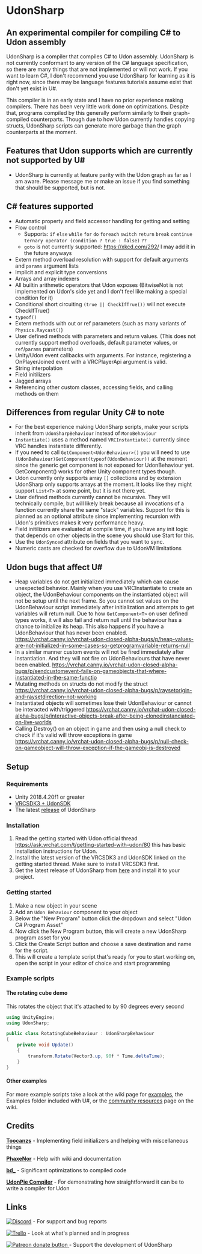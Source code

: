 # UdonSharp
## An experimental compiler for compiling C# to Udon assembly

UdonSharp is a compiler that compiles C# to Udon assembly. UdonSharp is not currently conformant to any version of the C# language specification, so there are many things that are not implemented or will not work. If you want to learn C#, I don't recommend you use UdonSharp for learning as it is right now, since there may be language features tutorials assume exist that don't yet exist in U#. 

This compiler is in an early state and I have no prior experience making compilers. There has been very little work done on optimizations. Despite that, programs compiled by this generally perform similarly to their graph-compiled counterparts. Though due to how Udon currently handles copying structs, UdonSharp scripts can generate more garbage than the graph counterparts at the moment. 

## Features that Udon supports which are currently not supported by U#
- UdonSharp is currently at feature parity with the Udon graph as far as I am aware. Please message me or make an issue if you find something that should be supported, but is not.

## C# features supported
- Automatic property and field accessor handling for getting and setting
- Flow control
  - Supports: `if` `else` `while` `for` `do` `foreach` `switch` `return` `break` `continue` `ternary operator (condition ? true : false)` `??`
  - `goto` is not currently supported: https://xkcd.com/292/ I may add it in the future anyways
- Extern method overload resolution with support for default arguments and `params` argument lists
- Implicit and explicit type conversions
- Arrays and array indexers
- All builtin arithmetic operators that Udon exposes (BitwiseNot is not implemented on Udon's side yet and I don't feel like making a special condition for it)
- Conditional short circuiting `(true || CheckIfTrue())` will not execute CheckIfTrue()
- `typeof()`
- Extern methods with out or ref parameters (such as many variants of `Physics.Raycast()`)
- User defined methods with parameters and return values. (This does not currently support method overloads, default parameter values, or `ref`/`params` parameters)
- Unity/Udon event callbacks with arguments. For instance, registering a OnPlayerJoined event with a VRCPlayerApi argument is valid.
- String interpolation
- Field initilizers
- Jagged arrays
- Referencing other custom classes, accessing fields, and calling methods on them

## Differences from regular Unity C# to note
- For the best experience making UdonSharp scripts, make your scripts inherit from `UdonSharpBehaviour` instead of `MonoBehaviour`
- `Instantiate()` uses a method named `VRCInstantiate()` currently since VRC handles instantiate differently.
- If you need to call `GetComponent<UdonBehaviour>()` you will need to use `(UdonBehaviour)GetComponent(typeof(UdonBehaviour))` at the moment since the generic get component is not exposed for UdonBehaviour yet. GetComponent<T>() works for other Unity component types though.
- Udon currently only supports array `[]` collections and by extension UdonSharp only supports arrays at the moment. It looks like they might support `List<T>` at some point, but it is not there yet. 
- User defined methods currently cannot be recursive. They will technically compile, but will likely break because all invocations of a function currently share the same "stack" variables. Support for this is planned as an optional attribute since implementing recursion with Udon's primitives makes it very performance heavy.
- Field initilizers are evaluated at compile time, if you have any init logic that depends on other objects in the scene you should use Start for this.
- Use the `UdonSynced` attribute on fields that you want to sync.  
- Numeric casts are checked for overflow due to UdonVM limitations

## Udon bugs that affect U#
- Heap variables do not get initialized immediately which can cause unexpected behavior. Mainly when you use VRCInstantiate to create an object, the UdonBehaviour components on the instantiated object will not be setup until the next frame. So you cannot set values on the UdonBehaviour script immediately after initialization and attempts to get variables will return null. Due to how `GetComponent<T>` on user defined types works, it will also fail and return null until the behaviour has a chance to initialize its heap. This also happens if you have a UdonBehaviour that has never been enabled. https://vrchat.canny.io/vrchat-udon-closed-alpha-bugs/p/heap-values-are-not-initialized-in-some-cases-so-getprogramvariable-returns-null
- In a similar manner custom events will not be fired immediately after instantiation. And they will not fire on UdonBehaviours that have never been enabled. https://vrchat.canny.io/vrchat-udon-closed-alpha-bugs/p/sendcustomevent-fails-on-gameobjects-that-where-instantiated-in-the-same-functio
- Mutating methods on structs do not modify the struct https://vrchat.canny.io/vrchat-udon-closed-alpha-bugs/p/raysetorigin-and-raysetdirection-not-working
- Instantiated objects will sometimes lose their UdonBehaviour or cannot be interacted with/triggered https://vrchat.canny.io/vrchat-udon-closed-alpha-bugs/p/interactive-objects-break-after-being-clonedinstanciated-on-live-worlds
- Calling Destroy() on an object in game and then using a null check to check if it's valid will throw exceptions in game https://vrchat.canny.io/vrchat-udon-closed-alpha-bugs/p/null-check-on-gameobject-will-throw-exception-if-the-gameobj-is-destroyed

## Setup

### Requirements
- Unity 2018.4.20f1 or greater
- [VRCSDK3 + UdonSDK](https://vrchat.com/home/download)
- The latest [release](https://github.com/Merlin-san/UdonSharp/releases/latest) of UdonSharp

### Installation
1. Read the getting started with Udon official thread https://ask.vrchat.com/t/getting-started-with-udon/80 this has basic installation instructions for Udon.
2. Install the latest version of the VRCSDK3 and UdonSDK linked on the getting started thread. Make sure to install VRCSDK3 first.
3. Get the latest release of UdonSharp from [here](https://github.com/Merlin-san/UdonSharp/releases/latest) and install it to your project.

### Getting started
1. Make a new object in your scene
2. Add an `Udon Behaviour` component to your object
3. Below the "New Program" button click the dropdown and select "Udon C# Program Asset"
4. Now click the New Program button, this will create a new UdonSharp program asset for you
5. Click the Create Script button and choose a save destination and name for the script.
6. This will create a template script that's ready for you to start working on, open the script in your editor of choice and start programming

### Example scripts

#### The rotating cube demo

This rotates the object that it's attached to by 90 degrees every second

```cs
using UnityEngine;
using UdonSharp;

public class RotatingCubeBehaviour : UdonSharpBehaviour
{
    private void Update()
    {
        transform.Rotate(Vector3.up, 90f * Time.deltaTime);
    }
}
```

#### Other examples

For more example scripts take a look at the wiki page for [examples](https://github.com/Merlin-san/UdonSharp/wiki/examples), the Examples folder included with U#, or the [community resources](https://github.com/Merlin-san/UdonSharp/wiki/community-resources) page on the wiki.

## Credits
[**Toocanzs**](https://github.com/Toocanzs) - Implementing field initializers and helping with miscellaneous things

[**PhaxeNor**](https://github.com/PhaxeNor) - Help with wiki and documentation

[**bd_**](https://github.com/bdunderscore) - Significant optimizations to compiled code

[**UdonPie Compiler**](https://github.com/zz-roba/UdonPieCompiler) - For demonstrating how straightforward it can be to write a compiler for Udon

## Links
 [![Discord](https://img.shields.io/badge/Discord-My%20Discord%20Server-blueviolet?logo=discord)](https://discord.gg/Ub2n8ZA) - For support and bug reports
 
 [![Trello](https://img.shields.io/badge/Trello-Udon%20Sharp%20Trello-blueviolet?logo=trello)](https://trello.com/b/EkIGQBy2/udonsharp) - Look at what's planned and in progress
 
 <a href="https://www.patreon.com/MerlinVR"><img src="https://img.shields.io/endpoint.svg?url=https%3A%2F%2Fmerlin-patreon.herokuapp.com%2FMerlinVR" alt="Patreon donate button" /> </a> -  Support the development of UdonSharp
